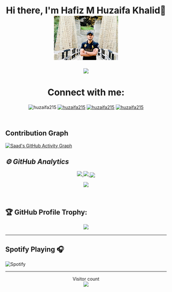 <body>
<h1 align="center"> Hi there, I'm Hafiz M Huzaifa Khalid👋 <a href="#"><div align="center"><img src="https://github.com/huzaifa215/huzaifa215/blob/main/WhatsApp%20Image%202021-09-01%20at%204.08.14%20PM.jpeg" width='200'/></div></a> </h1>
<p align="center">
  <a href="https://github.com/huzaifa215"><img src="https://readme-typing-svg.herokuapp.com?lines=Computer+Science+Student;Flutter+APP+Developer;Currently+working+on+DS%20|%20DW%20|%20ML|;Always%20learning%20new%20Technology&center=true&width=500&height=50"></a>
</p>
<h1 align="center"> Connect with me: </h1>
<p align="center"
<a href="https://twitter.com/Huzaifa35332877" target="blank"><img align="center" src="https://cdn.jsdelivr.net/npm/simple-icons@3.0.1/icons/twitter.svg" alt="huzaifa215" height="30" width="40" /></a>
<a href="https://www.linkedin.com/in/hafiz-m-huzaifa-khalid-69048b1b5/" target="blank"><img align="center" src="https://cdn.jsdelivr.net/npm/simple-icons@3.0.1/icons/linkedin.svg" alt="huzaifa215" height="30" width="40" /></a>
<a href="https://stackoverflow.com/users/13626389/huzaifa-khalid" target="blank"><img align="center" src="https://cdn.jsdelivr.net/npm/simple-icons@3.0.1/icons/stackoverflow.svg" alt="huzaifa215" height="30" width="40" /></a>
<a href="https://www.instagram.com/huzaifakhalid419/" target="blank"><img align="center" src="https://cdn.jsdelivr.net/npm/simple-icons@3.0.1/icons/instagram.svg" alt="huzaifa215" height="30" width="40" /></a>
</p>
<br>

## Contribution Graph

[![Saad's GitHub Activity Graph](https://activity-graph.herokuapp.com/graph?username=huzaifa215&theme=xcode)](https://github.com/huzaifa215)

<h2><i>⚙️ GitHub Analytics</i></h2>
<p align="center">
  <a href="https://github.com/huzaifa215"><span>
    <img height="180em" src="https://github-readme-stats.vercel.app/api?username=huzaifa215&count_private=true&show_icons=true&theme=radical&&include_all_commits=true"/>
    <img height="180em" src="https://github-readme-stats-eight-theta.vercel.app/api/top-langs/?username=huzaifa215&hide=html,css,javascript,scss&layout=compact&langs_count=8&theme=radical"/>
    <img align="center" src="https://github-profile-summary-cards.vercel.app/api/cards/profile-details?username=huzaifa215&theme=dracula" />
    </span></a>
</p>

<p align="center">
  <img width="80%" src="https://github-readme-streak-stats.herokuapp.com/?user=huzaifa215&theme=radical&show_icons=true&locale=en&layout=demo&hide_border=true" />
</p>
<br/>
<h2 align="centre">🏆 GitHub Profile Trophy:</h2>
<p align="center">
<a href="https://github.com/huzaifa215">
  <img width=700 src="https://github-profile-trophy.vercel.app/?username=huzaifa215&column=8&theme=onedark&no-frame=true&no-bg=true"/>
</a>
</p>
<hr>
<h2>Spotify Playing 🎧</h2>

![Spotify](https://novatorem.vercel.app/api/spotify)

<hr>
<p align="center"> 
  Visitor count<br>
  <img src="https://profile-counter.glitch.me/huzaifa215/count.svg" />
</p>
</body>
